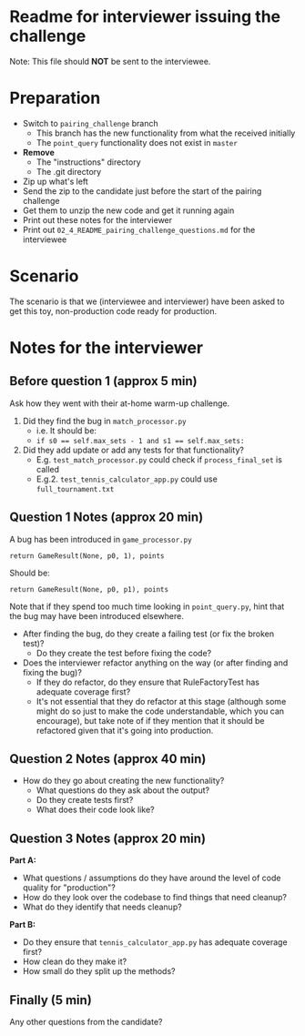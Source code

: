 # Readme for interviewer issuing the challenge
Note: This file should **NOT** be sent to the interviewee.

# Preparation

* Switch to `pairing_challenge` branch
    * This branch has the new functionality from what the received initially
    * The `point_query` functionality does not exist in `master`
* **Remove** 
    * The "instructions" directory 
    * The .git directory 
* Zip up what's left 
* Send the zip to the candidate just before the start of the pairing challenge
* Get them to unzip the new code and get it running again
* Print out these notes for the interviewer
* Print out `02_4_README_pairing_challenge_questions.md` for the interviewee  

# Scenario

The scenario is that we (interviewee and interviewer) have been asked to get this toy, non-production code ready for production.

# Notes for the interviewer

## Before question 1 (approx 5 min)
Ask how they went with their at-home warm-up challenge. 

1. Did they find the bug in `match_processor.py`
    * i.e. It should be:
    * `if s0 == self.max_sets - 1 and s1 == self.max_sets:`
1. Did they add update or add any tests for that functionality?
    * E.g. `test_match_processor.py` could check if `process_final_set` is called
    * E.g.2. `test_tennis_calculator_app.py` could use `full_tournament.txt`

## Question 1 Notes (approx 20 min)
A bug has been introduced in `game_processor.py`

    return GameResult(None, p0, 1), points

Should be:

    return GameResult(None, p0, p1), points


Note that if they spend too much time looking in `point_query.py`, hint that the bug may have been introduced elsewhere.


* After finding the bug, do they create a failing test (or fix the broken test)?
   * Do they create the test before fixing the code?
* Does the interviewer refactor anything on the way (or after finding and fixing the bug)?
   * If they do refactor, do they ensure that RuleFactoryTest has adequate coverage first?
   * It's not essential that they do refactor at this stage 
   (although some might do so just to make the code understandable, which you can encourage), 
   but take note of if they mention that it should be refactored given that it's going into 
   production.


## Question 2 Notes (approx 40 min)
* How do they go about creating the new functionality?
   * What questions do they ask about the output?
   * Do they create tests first?
   * What does their code look like?

## Question 3 Notes (approx 20 min)

**Part A:** 
* What questions / assumptions do they have around the level of code quality for "production"?
* How do they look over the codebase to find things that need cleanup?
* What do they identify that needs cleanup?

**Part B:**
* Do they ensure that `tennis_calculator_app.py` has adequate coverage first?
* How clean do they make it? 
* How small do they split up the methods?

## Finally (5 min)
Any other questions from the candidate?
